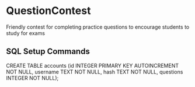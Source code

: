 # QuestionContest
Friendly contest for completing practice questions to encourage students to study for exams

## SQL Setup Commands
CREATE TABLE accounts (id INTEGER PRIMARY KEY AUTOINCREMENT NOT NULL, username TEXT NOT NULL, hash TEXT NOT NULL, questions INTEGER NOT NULL);